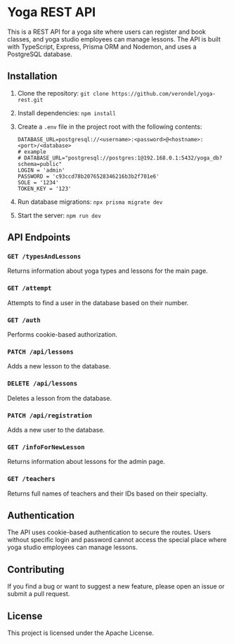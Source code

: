 # Yoga REST API

This is a REST API for a yoga site where users can register and book classes, and yoga studio employees can manage lessons. The API is built with TypeScript, Express, Prisma ORM and Nodemon, and uses a PostgreSQL database.

## Installation

1.  Clone the repository:
    `git clone https://github.com/verondel/yoga-rest.git`
2.  Install dependencies:
    `npm install`
3.  Create a `.env` file in the project root with the following contents:

    ```
    DATABASE_URL=postgresql://<username>:<password>@<hostname>:<port>/<database>
    # example
    # DATABASE_URL="postgresql://postgres:1@192.168.0.1:5432/yoga_db?schema=public"
    LOGIN = 'admin'
    PASSWORD = 'c93ccd78b2076528346216b3b2f701e6'
    SOLE = '1234'
    TOKEN_KEY = '123'
    ```
    
4.  Run database migrations:
    `npx prisma migrate dev`
5.  Start the server:
    `npm run dev`

## API Endpoints

### `GET /typesAndLessons`

Returns information about yoga types and lessons for the main page.

### `GET /attempt`

Attempts to find a user in the database based on their number.

### `GET /auth`

Performs cookie-based authorization.

### `PATCH /api/lessons`

Adds a new lesson to the database.

### `DELETE /api/lessons`

Deletes a lesson from the database.

### `PATCH /api/registration`

Adds a new user to the database.

### `GET /infoForNewLesson`

Returns information about lessons for the admin page.

### `GET /teachers`

Returns full names of teachers and their IDs based on their specialty.

## Authentication

The API uses cookie-based authentication to secure the routes. Users without specific login and password cannot access the special place where yoga studio employees can manage lessons.

## Contributing

If you find a bug or want to suggest a new feature, please open an issue or submit a pull request.

## License

This project is licensed under the Apache License.
